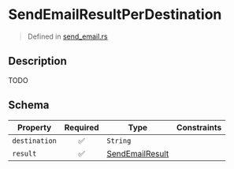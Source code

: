# SendEmailResultPerDestination
> Defined in [send_email.rs](../../../../../interface/src/interface/routes/native/send_email.rs)

## Description
TODO

## Schema

| Property | Required | Type | Constraints |
| --- | :---: | --- | --- |
| `destination` | ✅ | `String` |     | 
| `result` | ✅ | [SendEmailResult](../../../routes/native/send_email/SendEmailResult.md) |     | 


